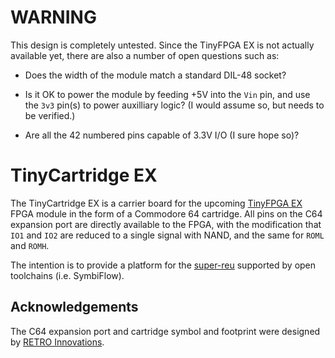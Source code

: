 WARNING
=======

This design is completely untested.  Since the TinyFPGA EX is not
actually available yet, there are also a number of open questions
such as:

* Does the width of the module match a standard DIL-48 socket?

* Is it OK to power the module by feeding +5V into the `Vin` pin,
  and use the `3v3` pin(s) to power auxilliary logic?  (I would
  assume so, but needs to be verified.)

* Are all the 42 numbered pins capable of 3.3V I/O (I sure hope so)?


TinyCartridge EX
================

The TinyCartridge EX is a carrier board for the upcoming
[TinyFPGA EX](https://www.crowdsupply.com/tinyfpga/tinyfpga-ex)
FPGA module in the form of a Commodore 64 cartridge.  All pins
on the C64 expansion port are directly available to the FPGA, with
the modification that `IO1` and `IO2` are reduced to a single
signal with NAND, and the same for `ROML` and `ROMH`.

The intention is to provide a platform for the
[super-reu](https://github.com/zeldin/super-reu) supported by
open toolchains (i.e. SymbiFlow).


Acknowledgements
----------------

The C64 expansion port and cartridge symbol and footprint were
designed by [RETRO Innovations](http://www.go4retro.com/).

